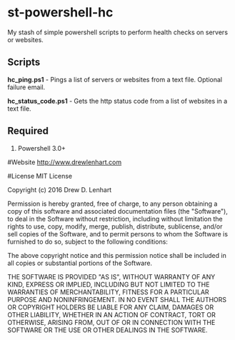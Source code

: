 st-powershell-hc
===============

My stash of simple powershell scripts to perform health checks on servers or websites.

Scripts
----
**hc_ping.ps1** - Pings a list of servers or websites from a text file.  Optional failure email.

**hc_status_code.ps1** - Gets the http status code from a list of websites in a text file.

Required
----
1.  Powershell 3.0+

#Website
http://www.drewlenhart.com

#License
MIT License

Copyright (c) 2016 Drew D. Lenhart

Permission is hereby granted, free of charge, to any person obtaining a copy
of this software and associated documentation files (the "Software"), to deal
in the Software without restriction, including without limitation the rights
to use, copy, modify, merge, publish, distribute, sublicense, and/or sell
copies of the Software, and to permit persons to whom the Software is
furnished to do so, subject to the following conditions:

The above copyright notice and this permission notice shall be included in all
copies or substantial portions of the Software.

THE SOFTWARE IS PROVIDED "AS IS", WITHOUT WARRANTY OF ANY KIND, EXPRESS OR
IMPLIED, INCLUDING BUT NOT LIMITED TO THE WARRANTIES OF MERCHANTABILITY,
FITNESS FOR A PARTICULAR PURPOSE AND NONINFRINGEMENT. IN NO EVENT SHALL THE
AUTHORS OR COPYRIGHT HOLDERS BE LIABLE FOR ANY CLAIM, DAMAGES OR OTHER
LIABILITY, WHETHER IN AN ACTION OF CONTRACT, TORT OR OTHERWISE, ARISING FROM,
OUT OF OR IN CONNECTION WITH THE SOFTWARE OR THE USE OR OTHER DEALINGS IN THE
SOFTWARE.
